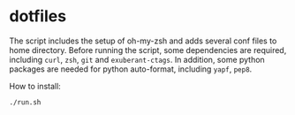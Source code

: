 # dotfiles
The script includes the setup of oh-my-zsh and adds several conf files to home directory.
Before running the script, some dependencies are required, including `curl`, `zsh`, `git` and `exuberant-ctags`.
In addition, some python packages are needed for python auto-format, including `yapf`, `pep8`.

How to install:
```
./run.sh
```

